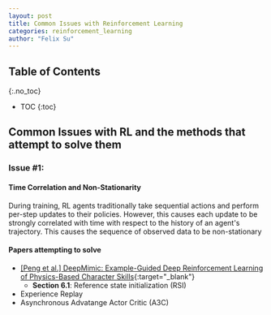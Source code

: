 ```yaml
---
layout: post
title: Common Issues with Reinforcement Learning
categories: reinforcement_learning
author: "Felix Su"
---
```


## Table of Contents
{:.no_toc}
* TOC
{:toc}

## Common Issues with RL and the methods that attempt to solve them

<!-- Reinforcement learning has been a hot topic for a few years now and we have reached an inflection point. While we have seen some promising results with  -->

<!-- ## Resources -->

### Issue #1:

#### Time Correlation and Non-Stationarity


During training, RL agents traditionally take sequential actions and perform per-step updates to their policies. However, this causes each update to be strongly correlated with time with respect to the history of an agent's trajectory. This causes the sequence of observed data to be non-stationary

#### Papers attempting to solve 
- [[Peng et al.] DeepMimic: Example-Guided Deep Reinforcement Learning of Physics-Based Character Skills](https://xbpeng.github.io/projects/DeepMimic/2018_TOG_DeepMimic.pdf){:target="_blank"}
	- **Section 6.1**: Reference state initialization (RSI)
- Experience Replay
- Asynchronous Advatange Actor Critic (A3C)
